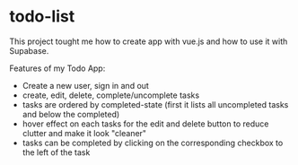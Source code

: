 # todo-list

This project tought me how to create app with vue.js and how to use it with Supabase.

Features of my Todo App:

- Create a new user, sign in and out
- create, edit, delete, complete/uncomplete tasks
- tasks are ordered by completed-state (first it lists all uncompleted tasks and below the completed)
- hover effect on each tasks for the edit and delete button to reduce clutter and make it look "cleaner"
- tasks can be completed by clicking on the corresponding checkbox to the left of the task